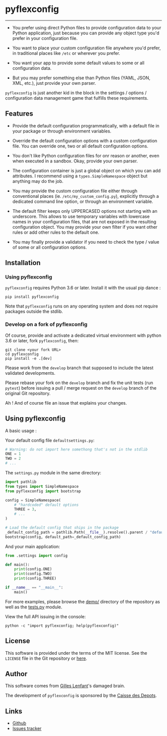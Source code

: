 # pyflexconfig

------------

- You prefer using direct Python files to provide configuration data to your Python application,
  just because you can provide any object type you'd prefer in your configuration file.

- You want to place your custom configuration file anywhere you'd prefer, in traditional places like
  `/etc` or wherever you prefer.

- You want your app to provide some default values to some or all configuration data.

- But you may prefer something else than Python files (YAML, JSON, XML, etc.), just provide your own
  parser.

`pyflexconfig` is just another kid in the block in the settings / options / configuration data
management game that fulfills these requirements.

## Features

- Provide the default configuration programmatically, with a default file in your package or through
  environment variables.

- Override the default configuration options with a custom configuration file. You can override one,
  two or all default configuration options.

- You don't like Python configuration files for onr reason or another, even when executed in a
  sandbox. Okay, provide your own parser.
  
- The configuration container is just a global object on which you can add attributes. I recommend
  using a `types.SimpleNamespace` object but anything may do the job.

- You may provide the custom configuration file either through conventional places
  (ie. `/etc/my_custom_config.py`), explicitly through a dedicated command line option, or through an
  environment variable.

- The default filter keeps only UPPERCASED options not starting with an underscore. This allows to
  use temporary variables with lowercase names in your configuration files, that are not exposed in
  the resulting configuration object. You may provide your own filter if you want other rules or add
  other rules to the default one.

- You may finally provide a validator if you need to check the type / value of some or all
  configuration options.

## Installation

### Using pyflexconfig

`pyflexconfig` requires Python 3.6 or later. Install it with the usual pip dance :

```console
pip install pyflexconfig
```

Note that `pyflexconfig` runs on any operating system and does not require packages outside the
stdlib.

### Develop on a fork of pyflexconfig

Of course, provide and activate a dedicated virtual environment with python 3.6 or later, fork
`pyflexconfig`, then:

```console
git clone <your fork URL>
cd pyflexconfig
pip install -e .[dev]
```

Please work from the `develop` branch that supposed to include the latest validated developments.

Please rebase your fork on the `develop` branch and fix the unit tests (run `pytest`) before issuing
a pull / merge request on the `develop` branch of the original Git repository.

Ah ! And of course file an issue that explains your changes.

## Using pyflexconfig

A basic usage :

Your default config file `defaultsettings.py`:

```python
# Warning: do not import here somethong that's not in the stdlib
ONE = 1
TWO = 2
# ...
```

The `settings.py` module in the same directory:

```python
import pathlib
from types import SimpleNamespace
from pyflexconfig import bootstrap

config = SimpleNamespace(
    # "hardcoded" default options
    THREE = 3,
    # ...
)

# Load the default config that ships in the package
_default_config_path = pathlib.Path(__file__).resolve().parent / "defaultsettings.py"
bootstrap(config, default_path=_default_config_path)
```

And your main application:

```python
from .settings import config

def main():
    print(config.ONE)
    print(config.TWO)
    print(config.THREE)

if __name__ == "__main__":
    main()
```

For more examples, please browse the
[demo/](https://github.com/glenfant/pyflexconfig/tree/master/demos) directory of the repository
as well as the [tests.py](https://github.com/glenfant/pyflexconfig/blob/master/tests.py) module.

View the full API issuing in the console:

```console
python -c "import pyflexconfig; help(pyflexconfig)"
```

## License

This software is provided under the terms of the MIT license. See the `LICENSE` file in the Git
repository or [here](https://en.wikipedia.org/wiki/MIT_License).

## Author

This software comes from [Gilles Lenfant](mailto:gilles.lenfant@gmail.com)'s damaged brain.

The development of `pyflexconfig` is sponsored by the [Caisse des
Depots](https://www.caissedesdepots.fr/).  

## Links

- [Github](https://github.com/glenfant/pyflexconfig/)
- [Issues tracker](https://github.com/glenfant/pyflexconfig/issues)
